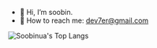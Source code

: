 
- 👋 Hi, I’m soobin.
- 💌 How to reach me: dev7er@gmail.com

![Soobinua's Top Langs](https://github-readme-stats-soobinua.vercel.app/api/top-langs/?username=soobinua&layout=compact&theme=default)

<!--
**soobinua/soobinua** is a ✨ _special_ ✨ repository because its `README.md` (this file) appears on your GitHub profile.

Here are some ideas to get you started:

- 🔭 I’m currently working on ...
- 🌱 I’m currently learning ...
- 👯 I’m looking to collaborate on ...
- 🤔 I’m looking for help with ...
- 💬 Ask me about ...
- 📫 How to reach me: ...
- 😄 Pronouns: ...
- ⚡ Fun fact: ...
-->
